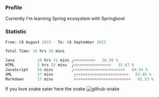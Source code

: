 ### Profile 

Currently I'm learning Spring ecosystem with Springboot

### Statistic
<!--START_SECTION:waka-->

```python
From: 03 August 2023 - To: 02 September 2023

Total Time: 18 hrs 36 mins

Java          10 hrs 31 mins  ͎͎͎͎͎͎͎͎͎͎͎͎͎͎͕>>>>>>>>>>   56.59 %
HTML          5 hrs 53 mins   ̡͎͎͎͎͎͎͎>>>>>>>>>>>>>>>>>   31.67 %
JavaScript    50 mins         ͎͙>>>>>>>>>>>>>>>>>>>>>>>   04.54 %
XML           37 mins         ̞>>>>>>>>>>>>>>>>>>>>>>>>   03.40 %
Markdown      17 mins         >>>>>>>>>>>>>>>>>>>>>>>>>   01.53 %
```

<!--END_SECTION:waka-->

If you love snake eater here the snake 
<picture>
  <source media="(prefers-color-scheme: dark)" srcset="https://github.com/pradana4648/pradana4648/blob/c0566a83ca6ea5f2e46bab00e717c4c82b4b5c4c/github-contribution-grid-snake-dark.svg" />
  <source media="(prefers-color-scheme: light)" srcset="https://github.com/pradana4648/pradana4648/blob/c0566a83ca6ea5f2e46bab00e717c4c82b4b5c4c/github-contribution-grid-snake.svg" />
  <img alt="github-snake" src="https://github.com/pradana4648/pradana4648/blob/c0566a83ca6ea5f2e46bab00e717c4c82b4b5c4c/github-contribution-grid-snake.svg" />
</picture>
